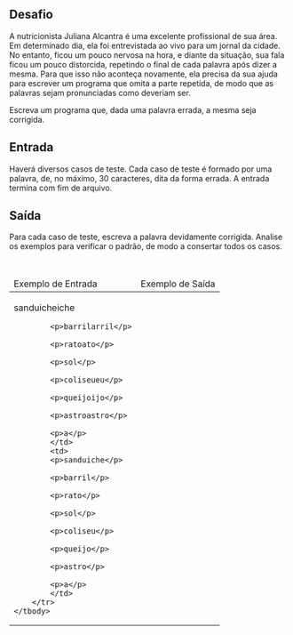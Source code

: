 <div><div>
<div>
<h2>Desafio</h2>

<p>A nutricionista Juliana Alcantra é uma excelente profissional de sua área. Em determinado dia, ela foi entrevistada ao vivo para um jornal da cidade. No entanto, ficou um pouco nervosa na hora, e diante da situação, sua fala ficou um pouco distorcida, repetindo o final de cada palavra após dizer a mesma. Para que isso não aconteça novamente, ela precisa da sua ajuda para escrever um programa que omita a parte repetida, de modo que as palavras sejam pronunciadas como deveriam ser.</p>

<p>Escreva um programa que, dada uma palavra errada, a mesma seja corrigida.</p>

<h2>Entrada</h2>

<p>Haverá diversos casos de teste. Cada caso de teste é formado por uma palavra, de, no máximo, 30 caracteres, dita da forma errada. A entrada termina com fim de arquivo.</p>

<h2>Saída</h2>

<p>Para cada caso de teste, escreva a palavra devidamente corrigida. Analise os exemplos para verificar o padrão, de modo a consertar todos os casos.</p>
</div>

<div>&nbsp;</div>

<table>
	<thead>
		<tr>
			<td>Exemplo de Entrada</td>
			<td>Exemplo de Saída</td>
		</tr>
	</thead>
	<tbody>
		<tr>
			<td>
			<p>sanduicheiche</p>

			<p>barrilarril</p>

			<p>ratoato</p>

			<p>sol</p>

			<p>coliseueu</p>

			<p>queijoijo</p>

			<p>astroastro</p>

			<p>a</p>
			</td>
			<td>
			<p>sanduiche</p>

			<p>barril</p>

			<p>rato</p>

			<p>sol</p>

			<p>coliseu</p>

			<p>queijo</p>

			<p>astro</p>

			<p>a</p>
			</td>
		</tr>
	</tbody>
</table>

<div>&nbsp;</div>
</div> <br><br></div>